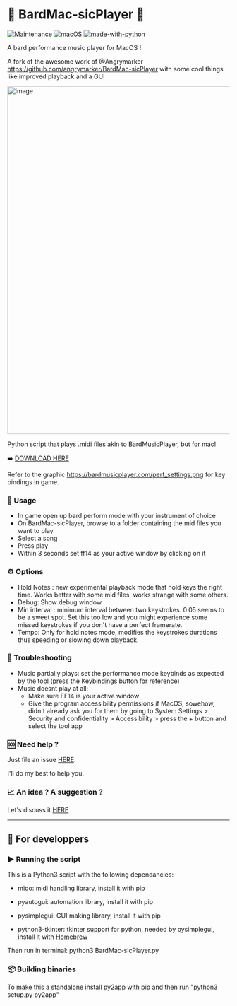 # 🎵 BardMac-sicPlayer 🍎

[![Maintenance](https://img.shields.io/badge/Maintained%3F-yes-green.svg)](https://GitHub.com/realAbitbol/BardMac-sicPlayer/graphs/commit-activity) [![macOS](https://svgshare.com/i/ZjP.svg)](https://svgshare.com/i/ZjP.svg) [![made-with-python](https://img.shields.io/badge/Made%20with-Python-1f425f.svg)](https://www.python.org/)

A bard performance music player for MacOS !

A fork of the awesome work of @Angrymarker https://github.com/angrymarker/BardMac-sicPlayer with some cool things like improved playback and a GUI

<img width="787" alt="image" src="https://user-images.githubusercontent.com/73762857/143594996-11713acc-4b3e-4f0d-bd27-244ae48dd17b.png">

Python script that plays .midi files akin to BardMusicPlayer, but for mac!

➡️ [DOWNLOAD HERE](https://github.com/realAbitbol/BardMac-sicPlayer/releases)

Refer to the graphic https://bardmusicplayer.com/perf_settings.png for key bindings in game.

### 🎹 Usage
- In game open up bard perform mode with your instrument of choice
- On BardMac-sicPlayer, browse to a folder containing the mid files you want to play
- Select a song
- Press play
- Within 3 seconds set ff14 as your active window by clicking on it

### ⚙️ Options
- Hold Notes : new experimental playback mode that hold keys the right time. Works better with some mid files, works strange with some others.
- Debug: Show debug window
- Min interval : minimum interval between two keystrokes. 0.05 seems to be a sweet spot. Set this too low and you might experience some missed keystrokes if you don't have a perfect framerate.
- Tempo: Only for hold notes mode, modifies the keystrokes durations thus speeding or slowing down playback.

### 🔧 Troubleshooting
- Music partially plays: set the performance mode keybinds as expected by the tool (press the Keybindings button for reference)
- Music doesnt play at all:
  - Make sure FF14 is your active window
  - Give the program accessibility permissions if MacOS, sowehow, didn't already ask you for them by going to System Settings > Security and confidentiality > Accessibility > press the + button and select the tool app
 
 ### 🆘 Need help ?
 
 Just file an issue [HERE](https://github.com/realAbitbol/BardMac-sicPlayer/issues).

 I'll do my best to help you.
 
 ### 📈 An idea ? A suggestion ?
 
 Let's discuss it [HERE](https://github.com/realAbitbol/BardMac-sicPlayer/discussions)

---
## 🤖 For developpers

### ▶️ Running the script

This is a Python3 script with the following dependancies:
- mido: midi handling library, install it with pip

- pyautogui: automation library, install it with pip 

- pysimplegui: GUI making library, install it with pip

- python3-tkinter: tkinter support for python, needed by pysimplegui, install it with [Homebrew](https://brew.sh/)

Then run in terminal:
  python3 BardMac-sicPlayer.py

### 📦 Building binaries

To make this a standalone install py2app with pip and then run "python3 setup.py py2app"
  

